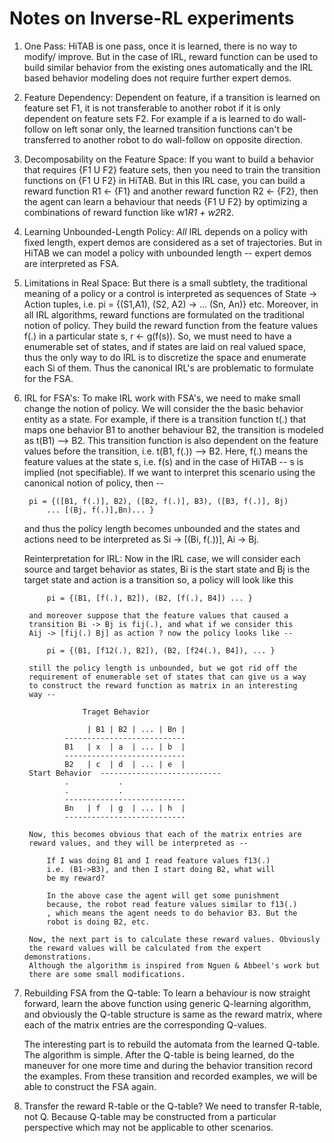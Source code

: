 Notes on Inverse-RL experiments
===============================

1. One Pass:
	HiTAB is one pass, once it is learned, there is no way to modify/
	improve. But in the case of IRL, reward function can be used to 
	build similar behavior from the existing ones automatically and 
	the IRL based behavior modeling does not require further expert 
	demos.

2. Feature Dependency:
	Dependent on feature, if a transition is learned on feature set 
	F1, it is not transferable to another robot if it is only dependent 
	on feature sets F2. For example if a is learned to do wall-follow on 
	left sonar only, the learned transition functions can't be transferred 
	to another robot to do wall-follow on opposite direction.

3. Decomposability on the Feature Space:
	If you want to build a behavior that requires {F1 U F2} feature sets, 
	then you need to train the transition functions on {F1 U F2} in HiTAB. 
	But in this IRL case, you can build a reward function R1 <- {F1} and 
	another reward function R2 <- {F2}, then the agent can learn a behaviour 
	that needs {F1 U F2} by optimizing a combinations of reward function like 
	w1*R1 + w2*R2.

4. Learning Unbounded-Length Policy:
	*All* IRL depends on a policy with fixed length, expert demos are 
	considered as a set of trajectories. But in HiTAB we can model a 
	policy with unbounded length -- expert demos are interpreted as 
	FSA. 

5. Limitations in Real Space:
	But there is a small subtlety, the traditional meaning of a policy 
	or a control is interpreted as sequences of State -> Action tuples,
	i.e. pi = {(S1,A1), (S2, A2) -> ... (Sn, An)} etc. Moreover, in all 
	IRL algorithms, reward functions are formulated on the traditional 
	notion of policy. They build the reward function from the feature 
	values f(.) in a particular state s, r <- g(f(s)). So, we must need to 
	have a enumerable set of states, and if states are laid on real valued
	space, thus the only way to do IRL is to discretize the space and
	enumerate each Si of them. Thus the canonical IRL's are problematic
	to formulate for the FSA.

6. IRL for FSA's:
	To make IRL work with FSA's, we need to make small change the notion of
	policy. We will consider the the basic behavior entity as a state. For 
	example, if there is a transition function t(.) that maps one behavior B1
	to another behaviour B2, the transition is modeled as t(B1) --> B2. This 
	transition function is also dependent on the feature values before the 
	transition, i.e. t(B1, f(.)) --> B2. Here, f(.) means the feature values 
	at the state s, i.e. f(s) and in the case of HiTAB -- s is implied (not 
	specifiable). If we want to interpret this scenario using the canonical 
	notion of policy, then -- 
		
		pi = {([B1, f(.)], B2), ([B2, f(.)], B3), ([B3, f(.)], Bj)
			... [(Bj, f(.)],Bn)... }

	and thus the policy length becomes unbounded and the states and actions 
	need to be interpreted as Si -> [(Bi, f(.))], Ai -> Bj.

	Reinterpretation for IRL:
		Now in the IRL case, we will consider each source and target 
		behavior as states, Bi is the start state and Bj is the target 
		state and action is a transition so, a policy will look like this
		
			pi = {(B1, [f(.), B2]), (B2, [f(.), B4]) ... }

		and moreover suppose that the feature values that caused a
		transition Bi -> Bj is fij(.), and what if we consider this 
		Aij -> [fij(.) Bj] as action ? now the policy looks like --

			pi = {(B1, [f12(.), B2]), (B2, [f24(.), B4]), ... } 

		still the policy length is unbounded, but we got rid off the 
		requirement of enumerable set of states that can give us a way 
		to construct the reward function as matrix in an interesting 
		way --

					Traget Behavior

				     | B1 | B2 | ... | Bn |
				---------------------------
				B1   | x  | a  | ... | b  |
				---------------------------
				B2   | c  | d  | ... | e  |
		Start Behavior 	---------------------------
				.			.
				.			.
				---------------------------
				Bn   | f  | g  | ... | h  |
				---------------------------

		Now, this becomes obvious that each of the matrix entries are
		reward values, and they will be interpreted as --
		
			If I was doing B1 and I read feature values f13(.)
			i.e. (B1->B3), and then I start doing B2, what will 
			be my reward?

			In the above case the agent will get some punishment
			because, the robot read feature values similar to f13(.)
			, which means the agent needs to do behavior B3. But the
			robot is doing B2, etc.

		Now, the next part is to calculate these reward values. Obviously
		the reward values will be calculated from the expert demonstrations.
		Although the algorithm is inspired from Nguen & Abbeel's work but
		there are some small modifications.  		
		 
7. Rebuilding FSA from the Q-table:
	To learn a behaviour is now straight forward, learn the above function using 
	generic Q-learning algorithm, and obviously the Q-table structure is same as
	the reward matrix, where each of the matrix entries are the corresponding Q-values. 

	The interesting part is to rebuild the automata from the learned Q-table. The 
	algorithm is simple. After the Q-table is being learned, do the maneuver for 
	one more time and during the behavior transition record the examples. From these
	transition and recorded examples, we will be able to construct the FSA again.

8. Transfer the reward R-table or the Q-table?
	We need to transfer R-table, not Q. Because Q-table may be constructed from
	a particular perspective which may not be applicable to other scenarios. 
